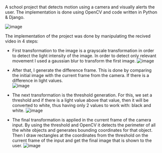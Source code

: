 A school project that detects motion using a camera and visually alerts the user.
The implementation is done using OpenCV and code written in Python & Django.

![image](https://github.com/Radu-Maris/CameraDetectionSystem/assets/58084616/bce20c06-a6e7-41fc-be7f-42a783b50df1)

The implementation of the project was done by manipulating the recived video in 4 steps:
* First transformation to the image is a grayscale transformation in order to detect the light intensity of the image. In order to detect only relevant movement I used a gaussian blur to transform the first image. 
![image](https://github.com/Radu-Maris/CameraDetectionSystem/assets/58084616/49009452-0481-408c-8661-fce71809de25)

* After that, I generate the difference frame. This is done by comparing the initial image with the current frame from the camera. If there is a difference in light values.  
![image](https://github.com/Radu-Maris/CameraDetectionSystem/assets/58084616/718d4e77-8eb5-413e-bb9b-de824bc16559)

* The next transformation is the threshold generation. For this, we set a threshold and if there is a light value above that value, then it will be converted to white, thus having only 2 values to work with: black and white.
![image](https://github.com/Radu-Maris/CameraDetectionSystem/assets/58084616/4726b55e-bc06-45d4-8f54-ce01714a808d)

* The final transformation is applied in the current frame of the camera input. By using the threshold and OpenCV it detects the perimeter of all the white objects and generates bounding coordinates for that object. Then I draw rectangles at the coordinates from the threshold on the current frame of the input and get the final image that is shown to the user.
![image](https://github.com/Radu-Maris/CameraDetectionSystem/assets/58084616/cc4005a5-8705-4186-b3d7-fd6bbf89b4cc)
